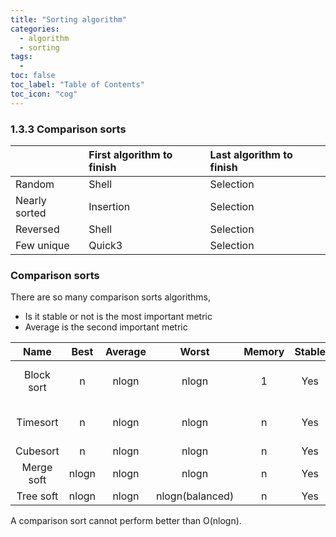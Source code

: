 ```yaml
---
title: "Sorting algorithm"
categories:
  - algorithm
  - sorting
tags:
  - 
toc: false
toc_label: "Table of Contents"
toc_icon: "cog"
---
```


### 1.3.3 Comparison sorts

||First algorithm to finish|Last algorithm to finish|
|:---|:---|:---|
|Random|Shell|Selection|
|Nearly sorted|Insertion|Selection|
|Reversed|Shell|Selection|
|Few unique|Quick3|Selection|


### Comparison sorts

There are so many comparison sorts algorithms,
* Is it stable or not is the most important metric
* Average is the second important metric

|Name|Best|Average|Worst|Memory|Stable|Method|
|:---:|:---:|:---:|:---:|:---:|:---:|:---:|
|Block sort|n|nlogn|nlogn|1|Yes|Insertion & Merging|
|Timesort|n|nlogn|nlogn|n|Yes|Insertion & Merging|
|Cubesort|n|nlogn|nlogn|n|Yes|Insertion|
|Merge soft|nlogn|nlogn|nlogn|n|Yes|Insertion|
|Tree soft|nlogn|nlogn|nlogn(balanced)|n|Yes|Insertion|


A comparison sort cannot perform better than O(nlogn).
